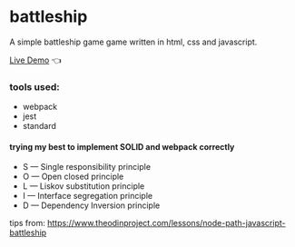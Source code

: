 # battleship

A simple battleship game game written in html, css and javascript.

[Live Demo](https://chicco4.github.io/restaurant-page/) :point_left:

### tools used:

- webpack
- jest
- standard

#### trying my best to implement SOLID and webpack correctly

- S — Single responsibility principle
- O — Open closed principle
- L — Liskov substitution principle
- I — Interface segregation principle
- D — Dependency Inversion principle

tips from: https://www.theodinproject.com/lessons/node-path-javascript-battleship
